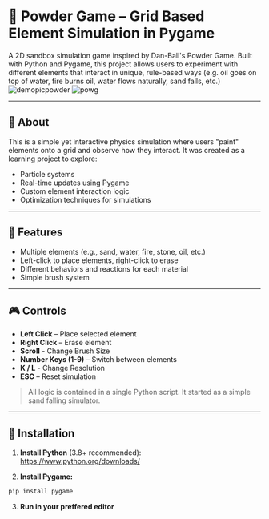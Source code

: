 # 🧪 Powder Game – Grid Based Element Simulation in Pygame

A 2D sandbox simulation game inspired by Dan-Ball's Powder Game. Built with Python and Pygame, this project allows users to experiment with different elements that interact in unique, rule-based ways (e.g. oil goes on top of water, fire burns oil, water flows naturally, sand falls, etc.)
![demopicpowder](https://github.com/user-attachments/assets/8ea457f5-14ed-483d-967c-83094df8ee29)
![powg](https://github.com/user-attachments/assets/7da6b894-754a-4eed-92b8-f0ce4b500708)

---

## 🧠 About

This is a simple yet interactive physics simulation where users "paint" elements onto a grid and observe how they interact. It was created as a learning project to explore:

- Particle systems
- Real-time updates using Pygame
- Custom element interaction logic
- Optimization techniques for simulations

---

## 🧩 Features

- Multiple elements (e.g., sand, water, fire, stone, oil, etc.)
- Left-click to place elements, right-click to erase
- Different behaviors and reactions for each material
- Simple brush system

---

## 🎮 Controls

- **Left Click** – Place selected element  
- **Right Click** – Erase element  
- **Scroll** - Change Brush Size
- **Number Keys (1-9)** – Switch between elements
- **K / L** - Change Resolution
- **ESC** – Reset simulation  

> All logic is contained in a single Python script. It started as a simple sand falling simulator.

---

## 🔧 Installation

1. **Install Python** (3.8+ recommended):  
   https://www.python.org/downloads/

2. **Install Pygame:**

```bash
pip install pygame
```

3. **Run in your preffered editor**

